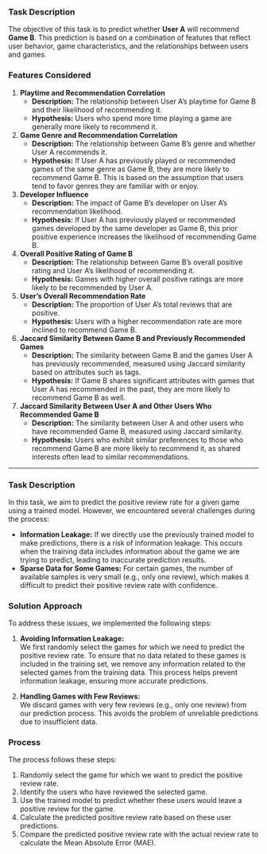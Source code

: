 ### Task Description

The objective of this task is to predict whether **User A** will recommend **Game B**. This prediction is based on a combination of features that reflect user behavior, game characteristics, and the relationships between users and games.

### Features Considered

1. **Playtime and Recommendation Correlation**
   - **Description:** The relationship between User A’s playtime for Game B and their likelihood of recommending it.
   - **Hypothesis:** Users who spend more time playing a game are generally more likely to recommend it.
2. **Game Genre and Recommendation Correlation**
   - **Description:** The relationship between Game B’s genre and whether User A recommends it.
   - **Hypothesis:** If User A has previously played or recommended games of the same genre as Game B, they are more likely to recommend Game B. This is based on the assumption that users tend to favor genres they are familiar with or enjoy.
3. **Developer Influence**
   - **Description:** The impact of Game B’s developer on User A’s recommendation likelihood.
   - **Hypothesis:** If User A has previously played or recommended games developed by the same developer as Game B, this prior positive experience increases the likelihood of recommending Game B.
4. **Overall Positive Rating of Game B**
   - **Description:** The relationship between Game B’s overall positive rating and User A’s likelihood of recommending it.
   - **Hypothesis:** Games with higher overall positive ratings are more likely to be recommended by User A.
5. **User’s Overall Recommendation Rate**
   - **Description:** The proportion of User A’s total reviews that are positive.
   - **Hypothesis:** Users with a higher recommendation rate are more inclined to recommend Game B.
6. **Jaccard Similarity Between Game B and Previously Recommended Games**
   - **Description:** The similarity between Game B and the games User A has previously recommended, measured using Jaccard similarity based on attributes such as tags.
   - **Hypothesis:** If Game B shares significant attributes with games that User A has recommended in the past, they are more likely to recommend Game B as well.
7. **Jaccard Similarity Between User A and Other Users Who Recommended Game B**
   - **Description:** The similarity between User A and other users who have recommended Game B, measured using Jaccard similarity.
   - **Hypothesis:** Users who exhibit similar preferences to those who recommend Game B are more likely to recommend it, as shared interests often lead to similar recommendations.

---

### Task Description

In this task, we aim to predict the positive review rate for a given game using a trained model. However, we encountered several challenges during the process:

- **Information Leakage:** If we directly use the previously trained model to make predictions, there is a risk of information leakage. This occurs when the training data includes information about the game we are trying to predict, leading to inaccurate prediction results.
- **Sparse Data for Some Games:** For certain games, the number of available samples is very small (e.g., only one review), which makes it difficult to predict their positive review rate with confidence.

### Solution Approach

To address these issues, we implemented the following steps:

1. **Avoiding Information Leakage:**  
   We first randomly select the games for which we need to predict the positive review rate. To ensure that no data related to these games is included in the training set, we remove any information related to the selected games from the training data. This process helps prevent information leakage, ensuring more accurate predictions.

2. **Handling Games with Few Reviews:**  
   We discard games with very few reviews (e.g., only one review) from our prediction process. This avoids the problem of unreliable predictions due to insufficient data.

### Process

The process follows these steps:

1. Randomly select the game for which we want to predict the positive review rate.
2. Identify the users who have reviewed the selected game.
3. Use the trained model to predict whether these users would leave a positive review for the game.
4. Calculate the predicted positive review rate based on these user predictions.
5. Compare the predicted positive review rate with the actual review rate to calculate the Mean Absolute Error (MAE).
